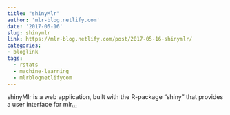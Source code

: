 ```yaml
---
title: "shinyMlr"
author: 'mlr-blog.netlify.com'
date: '2017-05-16'
slug: shinymlr
link: https://mlr-blog.netlify.com/post/2017-05-16-shinymlr/
categories:
- bloglink
tags:
  - rstats
  - machine-learning
  - mlrblognetlifycom
---
```


shinyMlr is a web application, built with the R-package “shiny” that provides a user interface for mlr[... <i class="fas fa-external-link-alt"></i>](https://mlr-blog.netlify.com/post/2017-05-16-shinymlr/)

